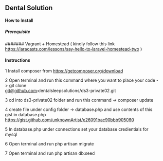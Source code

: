 ## Dental Solution

#### How to Install
##### Prerequisite
#######  Vagrant + Homestead ( kindly follow this link https://laracasts.com/lessons/say-hello-to-laravel-homestead-two )
#### Instructions
1 Install composer from https://getcomposer.org/download

2 Open terminal and run this command where you want to place your code -> git clone    
   git@github.com:dentalsleepsolutions/ds3-private02.git
   
3 cd into ds3-private02 folder and run this command -> composer update

4 create file under config folder -> database.php and use contents of this gist in database.php   
   https://gist.github.com/unknownArtist/e26091bac90bbb905060

   
   
5 In database.php under connections set your database credientials for mysql

6 Open terminal and run php artisan migrate

7 Open terminal and run php artisan db:seed

